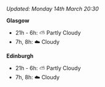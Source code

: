 *Updated: Monday 14th March 20:30*

**Glasgow**

* 21h - 6h: :partly_sunny: Partly Cloudy
* 7h, 8h: :cloud: Cloudy

**Edinburgh**

* 21h - 6h: :partly_sunny: Partly Cloudy
* 7h, 8h: :cloud: Cloudy

